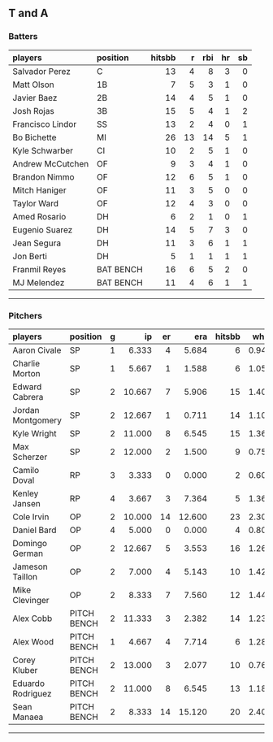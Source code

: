 ## T and A

### Batters

 
|players          |position  | hitsbb|  r| rbi| hr| sb| 
|:----------------|:---------|------:|--:|---:|--:|--:| 
|Salvador Perez   |C         |     13|  4|   8|  3|  0| 
|Matt Olson       |1B        |      7|  5|   3|  1|  0| 
|Javier Baez      |2B        |     14|  4|   5|  1|  0| 
|Josh Rojas       |3B        |     15|  5|   4|  1|  2| 
|Francisco Lindor |SS        |     13|  2|   4|  0|  1| 
|Bo Bichette      |MI        |     26| 13|  14|  5|  1| 
|Kyle Schwarber   |CI        |     10|  2|   5|  1|  0| 
|Andrew McCutchen |OF        |      9|  3|   4|  1|  0| 
|Brandon Nimmo    |OF        |     12|  6|   5|  1|  0| 
|Mitch Haniger    |OF        |     11|  3|   5|  0|  0| 
|Taylor Ward      |OF        |     12|  4|   3|  0|  0| 
|Amed Rosario     |DH        |      6|  2|   1|  0|  1| 
|Eugenio Suarez   |DH        |     14|  5|   7|  3|  0| 
|Jean Segura      |DH        |     11|  3|   6|  1|  1| 
|Jon Berti        |DH        |      5|  1|   1|  1|  1| 
|Franmil Reyes    |BAT BENCH |     16|  6|   5|  2|  0| 
|MJ Melendez      |BAT BENCH |     11|  4|   6|  1|  1| 

* * *

### Pitchers

 
|players           |position    |  g|     ip| er|    era| hitsbb|  whip| so|  w| sv| 
|:-----------------|:-----------|--:|------:|--:|------:|------:|-----:|--:|--:|--:| 
|Aaron Civale      |SP          |  1|  6.333|  4|  5.684|      6| 0.947|  5|  0|  0| 
|Charlie Morton    |SP          |  1|  5.667|  1|  1.588|      6| 1.059|  7|  1|  0| 
|Edward Cabrera    |SP          |  2| 10.667|  7|  5.906|     15| 1.406| 12|  0|  0| 
|Jordan Montgomery |SP          |  2| 12.667|  1|  0.711|     14| 1.105| 10|  1|  0| 
|Kyle Wright       |SP          |  2| 11.000|  8|  6.545|     15| 1.364| 10|  1|  0| 
|Max Scherzer      |SP          |  2| 12.000|  2|  1.500|      9| 0.750| 16|  0|  0| 
|Camilo Doval      |RP          |  3|  3.333|  0|  0.000|      2| 0.600|  4|  1|  2| 
|Kenley Jansen     |RP          |  4|  3.667|  3|  7.364|      5| 1.364|  3|  0|  3| 
|Cole Irvin        |OP          |  2| 10.000| 14| 12.600|     23| 2.300| 10|  1|  0| 
|Daniel Bard       |OP          |  4|  5.000|  0|  0.000|      4| 0.800|  3|  1|  2| 
|Domingo German    |OP          |  2| 12.667|  5|  3.553|     16| 1.263|  7|  0|  0| 
|Jameson Taillon   |OP          |  2|  7.000|  4|  5.143|     10| 1.429|  5|  0|  0| 
|Mike Clevinger    |OP          |  2|  8.333|  7|  7.560|     12| 1.440|  7|  1|  0| 
|Alex Cobb         |PITCH BENCH |  2| 11.333|  3|  2.382|     14| 1.235| 11|  1|  0| 
|Alex Wood         |PITCH BENCH |  1|  4.667|  4|  7.714|      6| 1.286|  5|  0|  0| 
|Corey Kluber      |PITCH BENCH |  2| 13.000|  3|  2.077|     10| 0.769|  8|  2|  0| 
|Eduardo Rodriguez |PITCH BENCH |  2| 11.000|  8|  6.545|     13| 1.182|  9|  0|  0| 
|Sean Manaea       |PITCH BENCH |  2|  8.333| 14| 15.120|     20| 2.400|  8|  0|  0| 


* * *


